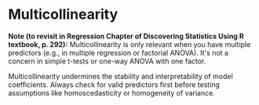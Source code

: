 # Multicollinearity

**Note (to revisit in Regression Chapter of Discovering Statistics Using R textbook, p. 292):** Multicollinearity is only relevant when you have multiple predictors (e.g., in multiple regression or factorial ANOVA). It's not a concern in simple t-tests or one-way ANOVA with one factor.

Multicollinearity undermines the stability and interpretability of model coefficients. Always check for valid predictors first before testing assumptions like homoscedasticity or homogeneity of variance.
